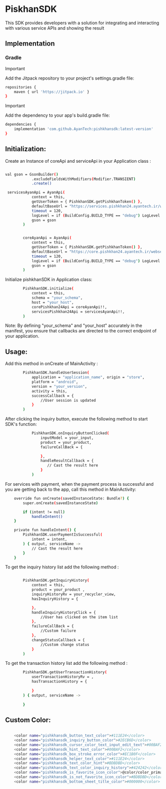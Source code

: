# PiskhanSDK 
This SDK provides developers with a solution for integrating and interacting with various service APIs and showing the result 

## Implementation 
### Gradle

> [!Important]
> Add the Jitpack repository to your project's settings.gradle file:

```sh
repositories {
    maven { url 'https://jitpack.io' }
}
```
> [!Important]
>Add the dependency to your app's build.gradle file:

```sh
dependencies {
    implementation 'com.github.AyanTech:pishkhansdk:latest-version'
}
```
## Initialization:
Create an Instance of coreApi and serviceApi in your Application class :

```sh

val gson = GsonBuilder()
            .excludeFieldsWithModifiers(Modifier.TRANSIENT)
            .create()

 servicesAyanApi = AyanApi(
            context = this,
            getUserToken = { PishkhanSDK.getPishkhanToken() },
            defaultBaseUrl = "https://services.pishkhan24.ayantech.ir/webservices/services.svc/",
            timeout = 120,
            logLevel = if (BuildConfig.BUILD_TYPE == "debug") LogLevel.LOG_ALL else LogLevel.DO_NOT_LOG,
            gson = gson
        )


        coreAyanApi = AyanApi(
            context = this,
            getUserToken = { PishkhanSDK.getPishkhanToken() },
            defaultBaseUrl = "https://core.pishkhan24.ayantech.ir/webservices/core.svc/",
            timeout = 120,
            logLevel = if (BuildConfig.BUILD_TYPE == "debug") LogLevel.LOG_ALL else LogLevel.DO_NOT_LOG,
            gson = gson
        )
```
Initialize pishkhanSDK in Application class:

```sh
        PishkhanSDK.initialize(
            context = this,
            schema = "your_schema",
            host = "your_host",
            corePishkhan24Api = coreAyanApi!!,
            servicesPishkhan24Api = servicesAyanApi!!,
        )
```
Note: By defining "your_schema" and "your_host" accurately in the manifest, you ensure that callbacks are directed to the correct endpoint of your application.
 
## Usage:
Add this method in onCreate of MainActivity : 

```sh
        PishkhanSDK.handleUserSession(
            application = "application_name", origin = "store",
            platform = "android",
            version = "your_version",
            activity = this,
            successCallback = {
                //User session is updated 
            }
        )

```

After clicking the inquiry button, execute the following method to start SDK's function:

```sh
            PishkhanSDK.onInquiryButtonClicked(
                inputModel = your_input,
                product = your_product,
                failureCallBack = {
                   
                },
                handleResultCallback = {
                   // Cast the result here 
                }
            )
```
For services with payment, when the payment process is successful and you are getting back to the app, call this method in MainActivity:

```sh
    override fun onCreate(savedInstanceState: Bundle?) {
        super.onCreate(savedInstanceState)

        if (intent != null)
            handleIntent()
    }

    private fun handleIntent() {
        PishkhanSDK.userPaymentIsSuccessful(
            intent = intent,
        ) { output, serviceName ->
            // Cast the result here 
        }
    }
```
To get the inquiry history list add the following method :

```sh

        PishkhanSDK.getInquiryHistory(
            context = this,
            product = your_product ,
            inquiryHistoryRv = your_recycler_view,
            hasInquiryHistory = {

            },
            handleInquiryHistoryClick = {
                //User has clicked on the item list
            },
            failureCallBack = {
                //Custom failure
            },
            changeStatusCallback = {
                //Custom change status
            }
        )

```

To get the transaction history list add the following method :

```sh
        PishkhanSDK.getUserTransactionHistory(
            userTransactionHistoryRv = ,
            hasTransactionHistory = {
               
            }
        ) { output, serviceName ->
            
        }


```

## Custom Color:

```sh

    <color name="pishkhansdk_button_text_color">#111E24</color>
    <color name="pishkhansdk_inquiry_button_color">#2ECB6D</color>
    <color name="pishkhansdk_cursor_color_text_input_edit_text">#00BAF2</color>
    <color name="pishkhansdk_hint_text_color">#00BAF2</color>
    <color name="pishkhansdk_box_stroke_error_color">#EC1B0F</color>
    <color name="pishkhansdk_helper_text_color">#111E24</color>
    <color name="pishkhansdk_text_color_hint">#BDBDBD</color>
    <color name="pishkhansdk_text_color_inquiry_history">#424242</color>
    <color name="pishkhansdk_is_favorite_icon_color">@color/color_primary</color>
    <color name="pishkhansdk_is_not_favorite_icon_color">#BDBDBD</color>
    <color name="pishkhansdk_bottom_sheet_title_color">#000000</color>

```
